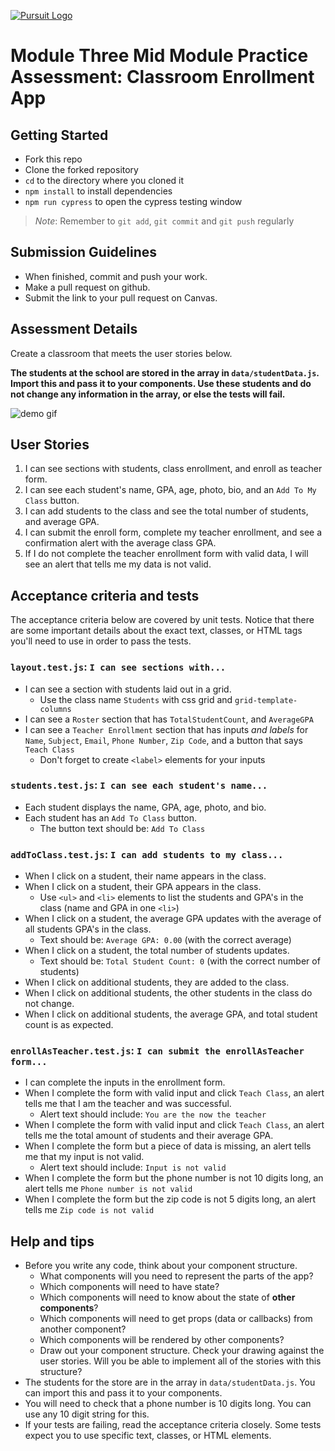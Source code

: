 [![Pursuit Logo](https://avatars1.githubusercontent.com/u/5825944?s=200&v=4)](https://pursuit.org)

# Module Three Mid Module Practice Assessment: Classroom Enrollment App

## Getting Started

- Fork this repo
- Clone the forked repository
- `cd` to the directory where you cloned it
- `npm install` to install dependencies
- `npm run cypress` to open the cypress testing window

> _Note_: Remember to `git add`, `git commit` and `git push` regularly

## Submission Guidelines

- When finished, commit and push your work.
- Make a pull request on github.
- Submit the link to your pull request on Canvas.

## Assessment Details

Create a classroom that meets the user stories below.

**The students at the school are stored in the array in `data/studentData.js`. Import this and pass it to your components. Use these students and do not change any information in the array, or else the tests will fail.**

![demo gif]()

## User Stories

1. I can see sections with students, class enrollment, and enroll as teacher form.
1. I can see each student's name, GPA, age, photo, bio, and an `Add To My Class` button.
1. I can add students to the class and see the total number of students, and average GPA.
1. I can submit the enroll form, complete my teacher enrollment, and see a confirmation alert with the average class GPA.
1. If I do not complete the teacher enrollment form with valid data, I will see an alert that tells me my data is not valid.

## Acceptance criteria and tests

The acceptance criteria below are covered by unit tests. Notice that there are some important details about the exact text, classes, or HTML tags you'll need to use in order to pass the tests.

### **`layout.test.js`**: `I can see sections with...`

- I can see a section with students laid out in a grid.
  - Use the class name `Students` with css grid and `grid-template-columns`
- I can see a `Roster` section that has `TotalStudentCount`, and `AverageGPA`
- I can see a `Teacher Enrollment` section that has inputs _and labels_ for `Name`, `Subject`, `Email`, `Phone Number`, `Zip Code`, and a button that says `Teach Class`
  - Don't forget to create `<label>` elements for your inputs

### **`students.test.js`**: `I can see each student's name...`

- Each student displays the name, GPA, age, photo, and bio.
- Each student has an `Add To Class` button.
  - The button text should be: `Add To Class`

### **`addToClass.test.js`**: `I can add students to my class...`

- When I click on a student, their name appears in the class.
- When I click on a student, their GPA appears in the class.
  - Use `<ul>` and `<li>` elements to list the students and GPA's in the class (name and GPA in one `<li>`)
- When I click on a student, the average GPA updates with the average of all students GPA's in the class.
  - Text should be: `Average GPA: 0.00` (with the correct average)
- When I click on a student, the total number of students updates.
  - Text should be: `Total Student Count: 0` (with the correct number of students)
- When I click on additional students, they are added to the class.
- When I click on additional students, the other students in the class do not change.
- When I click on additional students, the average GPA, and total student count is as expected.

### **`enrollAsTeacher.test.js`**: `I can submit the enrollAsTeacher form...`

- I can complete the inputs in the enrollment form.
- When I complete the form with valid input and click `Teach Class`, an alert tells me that I am the teacher and was successful.
  - Alert text should include: `You are the now the teacher`
- When I complete the form with valid input and click `Teach Class`, an alert tells me the total amount of students and their average GPA.
- When I complete the form but a piece of data is missing, an alert tells me that my input is not valid.
  - Alert text should include: `Input is not valid`
- When I complete the form but the phone number is not 10 digits long, an alert tells me `Phone number is not valid`
- When I complete the form but the zip code is not 5 digits long, an alert tells me `Zip code is not valid`

## Help and tips

- Before you write any code, think about your component structure.
  - What components will you need to represent the parts of the app?
  - Which components will need to have state?
  - Which components will need to know about the state of **other components**?
  - Which components will need to get props (data or callbacks) from another component?
  - Which components will be rendered by other components?
  - Draw out your component structure. Check your drawing against the user stories. Will you be able to implement all of the stories with this structure?
- The students for the store are in the array in `data/studentData.js`. You can import this and pass it to your components.
- You will need to check that a phone number is 10 digits long. You can use any 10 digit string for this. 
- If your tests are failing, read the acceptance criteria closely. Some tests expect you to use specific text, classes, or HTML elements.
